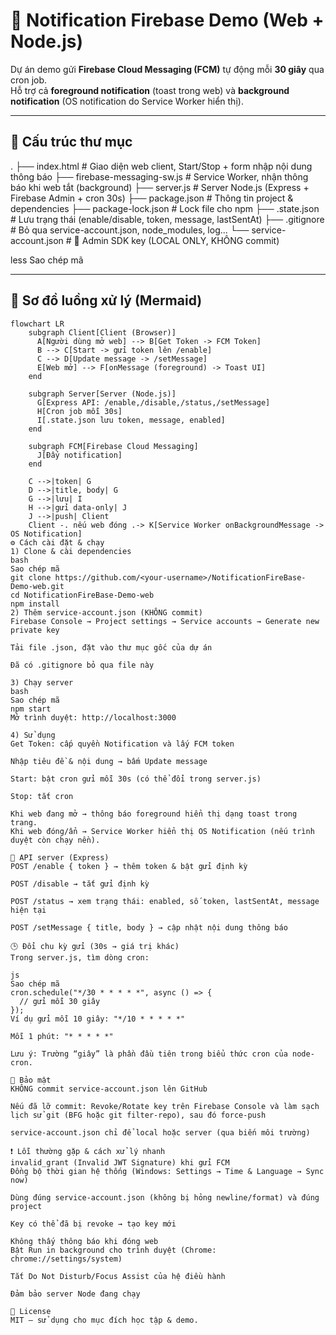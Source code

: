 # 🚀 Notification Firebase Demo (Web + Node.js)

Dự án demo gửi **Firebase Cloud Messaging (FCM)** tự động mỗi **30 giây** qua cron job.  
Hỗ trợ cả **foreground notification** (toast trong web) và **background notification** (OS notification do Service Worker hiển thị).

---

## 📂 Cấu trúc thư mục

.
├── index.html # Giao diện web client, Start/Stop + form nhập nội dung thông báo
├── firebase-messaging-sw.js # Service Worker, nhận thông báo khi web tắt (background)
├── server.js # Server Node.js (Express + Firebase Admin + cron 30s)
├── package.json # Thông tin project & dependencies
├── package-lock.json # Lock file cho npm
├── .state.json # Lưu trạng thái (enable/disable, token, message, lastSentAt)
├── .gitignore # Bỏ qua service-account.json, node_modules, log...
└── service-account.json # 🔐 Admin SDK key (LOCAL ONLY, KHÔNG commit)

less
Sao chép mã

---

## 🔄 Sơ đồ luồng xử lý (Mermaid)

```mermaid
flowchart LR
    subgraph Client[Client (Browser)]
      A[Người dùng mở web] --> B[Get Token -> FCM Token]
      B --> C[Start -> gửi token lên /enable]
      C --> D[Update message -> /setMessage]
      E[Web mở] --> F[onMessage (foreground) -> Toast UI]
    end

    subgraph Server[Server (Node.js)]
      G[Express API: /enable,/disable,/status,/setMessage]
      H[Cron job mỗi 30s]
      I[.state.json lưu token, message, enabled]
    end

    subgraph FCM[Firebase Cloud Messaging]
      J[Đẩy notification]
    end

    C -->|token| G
    D -->|title, body| G
    G -->|lưu| I
    H -->|gửi data-only| J
    J -->|push| Client
    Client -. nếu web đóng .-> K[Service Worker onBackgroundMessage -> OS Notification]
⚙️ Cách cài đặt & chạy
1) Clone & cài dependencies
bash
Sao chép mã
git clone https://github.com/<your-username>/NotificationFireBase-Demo-web.git
cd NotificationFireBase-Demo-web
npm install
2) Thêm service-account.json (KHÔNG commit)
Firebase Console → Project settings → Service accounts → Generate new private key

Tải file .json, đặt vào thư mục gốc của dự án

Đã có .gitignore bỏ qua file này

3) Chạy server
bash
Sao chép mã
npm start
Mở trình duyệt: http://localhost:3000

4) Sử dụng
Get Token: cấp quyền Notification và lấy FCM token

Nhập tiêu đề & nội dung → bấm Update message

Start: bật cron gửi mỗi 30s (có thể đổi trong server.js)

Stop: tắt cron

Khi web đang mở → thông báo foreground hiển thị dạng toast trong trang.
Khi web đóng/ẩn → Service Worker hiển thị OS Notification (nếu trình duyệt còn chạy nền).

🔧 API server (Express)
POST /enable { token } → thêm token & bật gửi định kỳ

POST /disable → tắt gửi định kỳ

POST /status → xem trạng thái: enabled, số token, lastSentAt, message hiện tại

POST /setMessage { title, body } → cập nhật nội dung thông báo

🕒 Đổi chu kỳ gửi (30s → giá trị khác)
Trong server.js, tìm dòng cron:

js
Sao chép mã
cron.schedule("*/30 * * * * *", async () => {
  // gửi mỗi 30 giây
});
Ví dụ gửi mỗi 10 giây: "*/10 * * * * *"

Mỗi 1 phút: "* * * * *"

Lưu ý: Trường “giây” là phần đầu tiên trong biểu thức cron của node-cron.

🔐 Bảo mật
KHÔNG commit service-account.json lên GitHub

Nếu đã lỡ commit: Revoke/Rotate key trên Firebase Console và làm sạch lịch sử git (BFG hoặc git filter-repo), sau đó force-push

service-account.json chỉ để local hoặc server (qua biến môi trường)

❗ Lỗi thường gặp & cách xử lý nhanh
invalid_grant (Invalid JWT Signature) khi gửi FCM
Đồng bộ thời gian hệ thống (Windows: Settings → Time & Language → Sync now)

Dùng đúng service-account.json (không bị hỏng newline/format) và đúng project

Key có thể đã bị revoke → tạo key mới

Không thấy thông báo khi đóng web
Bật Run in background cho trình duyệt (Chrome: chrome://settings/system)

Tắt Do Not Disturb/Focus Assist của hệ điều hành

Đảm bảo server Node đang chạy

📜 License
MIT – sử dụng cho mục đích học tập & demo.
